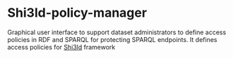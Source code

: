Shi3ld-policy-manager
=====================

Graphical user interface to support dataset administrators to define access policies in RDF and SPARQL for protecting SPARQL endpoints. It defines access policies for [Shi3ld](http://wimmics.inria.fr/projects/shi3ld/) framework

